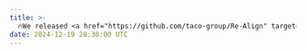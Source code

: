 ```yaml
---
title: >- 
  🔥We released <a href="https://github.com/taco-group/Re-Align" target="_blank">Re-Align</a>, a novel alignment framework that leverages image retrieval to mitigate hallucinations in Vision Language Models. Explore our <a href="https://arxiv.org/abs/2502.13146" target="_blank">paper</a> and <a href="https://taco-group.github.io/Re-Align/" target="_blank">project page</a> for more details.  
date: 2024-12-19 20:30:00 UTC
---
```

